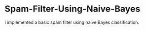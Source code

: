 # Spam-Filter-Using-Naive-Bayes

I implemented a basic spam filter using naive Bayes classification.
